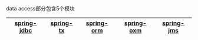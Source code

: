 


data access部分包含5个模块

[spring-jdbc]("jdbc的支持")|[spring-tx]("事务控制")|[spring-orm]("对象关系映射，集成orm框架")|[spring-oxm]("对象xml映射")|[spring-jms]("java消息服务")|
---|---|---|---|---|
